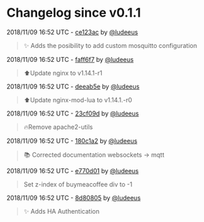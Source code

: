 # Changelog since v0.1.1

2018/11/09 16:52 UTC - [ce123ac](https://github.com/hassio-addons/addon-mqtt/commit/ce123ac07ca06c847eb2ab3aa826fb1aee91b137) by [@ludeeus](https://github.com/ludeeus)
> ✨ Adds the posibility to add custom mosquitto configuration 

2018/11/09 16:52 UTC - [faff6f7](https://github.com/hassio-addons/addon-mqtt/commit/faff6f745e7f73ef1e55b7cae933dab6ce7cc273) by [@ludeeus](https://github.com/ludeeus)
> ⬆️Update nginx to v1.14.1-r1 

2018/11/09 16:52 UTC - [deeab5e](https://github.com/hassio-addons/addon-mqtt/commit/deeab5ee5f678dddcbd5c9f4b223b74e2967a444) by [@ludeeus](https://github.com/ludeeus)
> ⬆️Update nginx-mod-lua to v1.14.1.-r0 

2018/11/09 16:52 UTC - [23cf09d](https://github.com/hassio-addons/addon-mqtt/commit/23cf09da4a1c8ff6ce9e268003479b634da3bd11) by [@ludeeus](https://github.com/ludeeus)
> 🔥Remove apache2-utils 

2018/11/09 16:52 UTC - [180c1a2](https://github.com/hassio-addons/addon-mqtt/commit/180c1a266614628cf35e161a20fc6fa4bb802945) by [@ludeeus](https://github.com/ludeeus)
> 📚 Corrected documentation websockets -> mqtt 

2018/11/09 16:52 UTC - [e770d01](https://github.com/hassio-addons/addon-mqtt/commit/e770d01332b87d7d2c3ba6f0784ea1fa1bafa289) by [@ludeeus](https://github.com/ludeeus)
> Set z-index of buymeacoffee div to -1 

2018/11/09 16:52 UTC - [8d80805](https://github.com/hassio-addons/addon-mqtt/commit/8d808055a2cde5f24edc7229a43f3fd146649498) by [@ludeeus](https://github.com/ludeeus)
> ✨ Adds HA Authentication 

